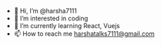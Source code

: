 - 👋 Hi, I’m @harsha7111
- 👀 I’m interested in coding
- 🌱 I’m currently learning React, Vuejs
- 📫 How to reach me harshatalks7111@gmail.com

<!---
harsha7111/harsha7111 is a ✨ special ✨ repository because its `README.md` (this file) appears on your GitHub profile.
You can click the Preview link to take a look at your changes.
--->
